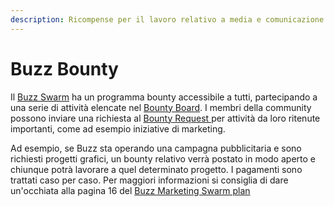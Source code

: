 ```yaml
---
description: Ricompense per il lavoro relativo a media e comunicazione
---
```


# Buzz Bounty

Il [Buzz Swarm](https://1hive.gitbook.io/1hive/community/swarms/buzz) ha un programma bounty accessibile a tutti, partecipando a una serie di attività elencate nel [Bounty Board](https://www.notion.so/3e13ef2a5d614a828b684640af2212b4?v=20b21ead637341faa87416b85202b584). I membri della community possono inviare una richiesta al [Bounty Request ](https://docs.google.com/forms/d/e/1FAIpQLSd9zyx3qV2n5iuO8LdmPQiYHdZpY-NcSH6YkvvCxSq7D-Fo9g/viewform) per attività da loro ritenute importanti, come ad esempio iniziative di marketing.

Ad esempio, se Buzz sta operando una campagna pubblicitaria e sono richiesti progetti grafici, un bounty relativo verrà postato in modo aperto e chiunque potrà lavorare a quel determinato progetto. I pagamenti sono trattati caso per caso. Per maggiori informazioni si consiglia di dare un'occhiata alla pagina 16 del [Buzz Marketing Swarm plan](https://drive.google.com/file/d/1giD4QcVfHNUaAwcXWqEdV4jI2CUSQH24/view)

